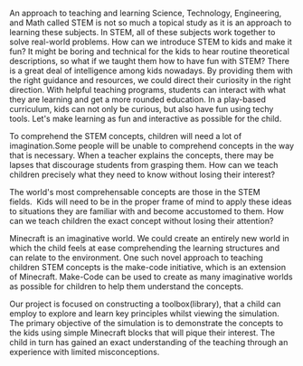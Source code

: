 An approach to teaching and learning Science, Technology, Engineering, and Math called STEM is not so much a topical study as it is an approach to learning these subjects. In STEM, all of these subjects work together to solve real-world problems. How can we introduce STEM to kids and make it fun? It might be boring and technical for the kids to hear routine theoretical descriptions, so what if we taught them how to have fun with STEM? There is a great deal of intelligence among kids nowadays. By providing them with the right guidance and resources, we could direct their curiosity in the right direction. With helpful teaching programs, students can interact with what they are learning and get a more rounded education. In a play-based curriculum, kids can not only be curious, but also have fun using techy tools. Let's make learning as fun and interactive as possible for the child.
<br>

To comprehend the STEM concepts, children will need a lot of imagination.Some people will be unable to comprehend concepts in the way that is necessary. When a teacher explains the concepts, there may be lapses that discourage students from grasping them. How can we teach children precisely what they need to know without losing their interest?


The world's most comprehensable concepts are those in the STEM fields.  Kids will need to be in the proper frame of mind to apply these ideas to situations they are familiar with and become accustomed to them. How can we teach children the exact concept without losing their attention?



Minecraft is an imaginative world. We could create an entirely new world in which the child feels at ease comprehending the learning structures and can relate to the environment. One such novel approach to teaching children STEM concepts is the make-code initiative, which is an extension of Minecraft. Make-Code can be used to create as many imaginative worlds as possible for children to help them understand the concepts.


Our project is focused on constructing a toolbox(library), that a child can employ to explore and learn key principles whilst viewing the simulation. The primary objective of the simulation is to demonstrate the concepts to the kids using simple Minecraft blocks that will pique their interest. The child in turn has gained an exact understanding of the teaching through an experience with limited misconceptions.
